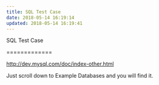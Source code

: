 ```yaml
---
title: SQL Test Case 
date: 2018-05-14 16:19:14
updated: 2018-05-14 16:19:41
---
```

<!--markdown-->SQL Test Case 
=============

http://dev.mysql.com/doc/index-other.html

Just scroll down to Example Databases and you will find it.